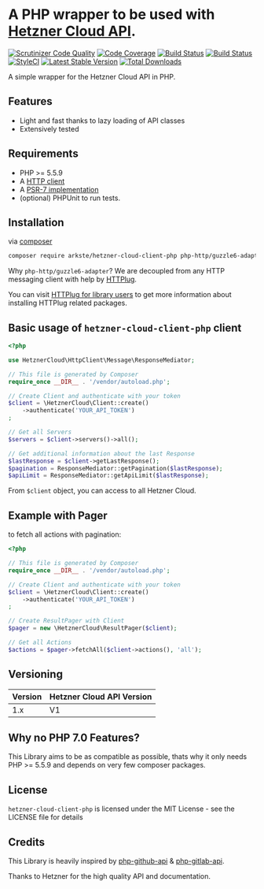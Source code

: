 A PHP wrapper to be used with [Hetzner Cloud API](https://docs.hetzner.cloud).
==============

[![Scrutinizer Code Quality](https://scrutinizer-ci.com/g/arkste/hetzner-cloud-client-php/badges/quality-score.png?b=master)](https://scrutinizer-ci.com/g/arkste/hetzner-cloud-client-php/?branch=master)
[![Code Coverage](https://scrutinizer-ci.com/g/arkste/hetzner-cloud-client-php/badges/coverage.png?b=master)](https://scrutinizer-ci.com/g/arkste/hetzner-cloud-client-php/?branch=master)
[![Build Status](https://scrutinizer-ci.com/g/arkste/hetzner-cloud-client-php/badges/build.png?b=master)](https://scrutinizer-ci.com/g/arkste/hetzner-cloud-client-php/build-status/master)
[![Build Status](https://travis-ci.com/arkste/hetzner-cloud-client-php.svg?branch=master)](https://travis-ci.com/arkste/hetzner-cloud-client-php)
[![StyleCI](https://styleci.io/repos/141315134/shield?style=flat)](https://styleci.io/repos/141315134)
[![Latest Stable Version](https://poser.pugx.org/arkste/hetzner-cloud-client-php/v/stable)](https://packagist.org/packages/arkste/hetzner-cloud-client-php)
[![Total Downloads](https://poser.pugx.org/arkste/hetzner-cloud-client-php/downloads)](https://packagist.org/packages/arkste/hetzner-cloud-client-php)

A simple wrapper for the Hetzner Cloud API in PHP.

## Features

* Light and fast thanks to lazy loading of API classes
* Extensively tested

## Requirements

* PHP >= 5.5.9
* A [HTTP client](https://packagist.org/providers/php-http/client-implementation)
* A [PSR-7 implementation](https://packagist.org/providers/psr/http-message-implementation)
* (optional) PHPUnit to run tests.

Installation
------------

via [composer](https://getcomposer.org)

```bash
composer require arkste/hetzner-cloud-client-php php-http/guzzle6-adapter
```

Why `php-http/guzzle6-adapter`? We are decoupled from any HTTP messaging client with help by [HTTPlug](http://httplug.io).

You can visit [HTTPlug for library users](http://docs.php-http.org/en/latest/httplug/users.html) to get more information about installing HTTPlug related packages.

## Basic usage of `hetzner-cloud-client-php` client

```php
<?php

use HetznerCloud\HttpClient\Message\ResponseMediator;

// This file is generated by Composer
require_once __DIR__ . '/vendor/autoload.php';

// Create Client and authenticate with your token
$client = \HetznerCloud\Client::create()
    ->authenticate('YOUR_API_TOKEN')
;

// Get all Servers
$servers = $client->servers()->all();

// Get additional information about the last Response
$lastResponse = $client->getLastResponse();
$pagination = ResponseMediator::getPagination($lastResponse);
$apiLimit = ResponseMediator::getApiLimit($lastResponse);
```

From `$client` object, you can access to all Hetzner Cloud.

## Example with Pager

to fetch all actions with pagination:

```php
<?php

// This file is generated by Composer
require_once __DIR__ . '/vendor/autoload.php';

// Create Client and authenticate with your token
$client = \HetznerCloud\Client::create()
    ->authenticate('YOUR_API_TOKEN')
;

// Create ResultPager with Client
$pager = new \HetznerCloud\ResultPager($client);

// Get all Actions
$actions = $pager->fetchAll($client->actions(), 'all');
```

## Versioning

|Version|Hetzner Cloud API Version|
|-------|-------------------------|
|1.x    | V1                      |

## Why no PHP 7.0 Features?

This Library aims to be as compatible as possible, thats why it only needs PHP >= 5.5.9 and depends on very few composer packages.

## License

`hetzner-cloud-client-php` is licensed under the MIT License - see the LICENSE file for details

## Credits

This Library is heavily inspired by [php-github-api](https://github.com/KnpLabs/php-github-api) & [php-gitlab-api](https://github.com/m4tthumphrey/php-gitlab-api).

Thanks to Hetzner for the high quality API and documentation.
